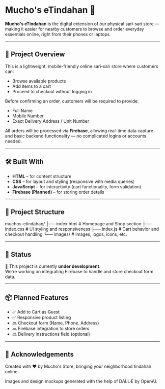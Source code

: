 # Mucho's eTindahan 🛒

**Mucho's eTindahan** is the digital extension of our physical sari-sari store — making it easier for nearby customers to browse and order everyday essentials online, right from their phones or laptops.

---

## 📌 Project Overview

This is a lightweight, mobile-friendly online sari-sari store where customers can:

- Browse available products
- Add items to a cart
- Proceed to checkout without logging in

Before confirming an order, customers will be required to provide:

- Full Name  
- Mobile Number  
- Exact Delivery Address / Unit Number  

All orders will be processed via **Firebase**, allowing real-time data capture and basic backend functionality — no complicated logins or accounts needed.

---

## 🛠️ Built With

- **HTML** – for content structure  
- **CSS** – for layout and styling (responsive with media queries)  
- **JavaScript** – for interactivity (cart functionality, form validation)  
- **Firebase (Planned)** – for storing order details

---

## 📁 Project Structure

muchos-etindahan/
├── index.html # Homepage and Shop section
├── index.css # UI styling and responsiveness
├── index.js # Cart behavior and checkout handling
└── images/ # Images, logos, icons, etc.

---

## 🚧 Status

🚧 This project is currently **under development**.  
We're working on integrating Firebase to handle and store checkout form data.

---

## 📦 Planned Features

- ✅ Add to Cart as Guest  
- ✅ Responsive product listing  
- 🔜 Checkout form (Name, Phone, Address)  
- 🔜 Firebase integration to store orders  
- 🔜 Delivery instructions field (optional)

---

## 🤝 Acknowledgements

Created with ❤️ by Mucho's Store, bringing your neighborhood tindahan online.

Images and design mockups generated with the help of DALL·E by OpenAI.

